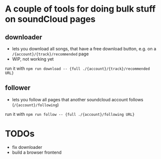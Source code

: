 # A couple of tools for doing bulk stuff on soundCloud pages

## downloader 

- lets you download all songs, that have a free download button, e.g. on a `/{account}/{track}/recommended` page 
- WIP, not working yet

run it with `npm run download -- {full ./{account}/{track}/recommended URL}`

## follower

- lets you follow all pages that another soundcloud account follows (`/{account}/following`)

run it with `npm run follow -- {full ./{account}/following URL}`

# TODOs

- fix downloader
- build a browser frontend
